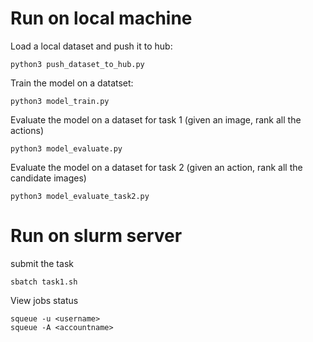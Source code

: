 
# Run on local machine

Load a local dataset and push it to hub:
```
python3 push_dataset_to_hub.py
```
Train the model on a datatset:

```
python3 model_train.py
```

Evaluate the model on a dataset for task 1 (given an image, rank all the actions)
```
python3 model_evaluate.py
```


Evaluate the model on a dataset for task 2 (given an action, rank all the candidate images)
```
python3 model_evaluate_task2.py
```

# Run on slurm server
submit the task
```
sbatch task1.sh
```
View jobs status
```
squeue -u <username>
squeue -A <accountname>
```